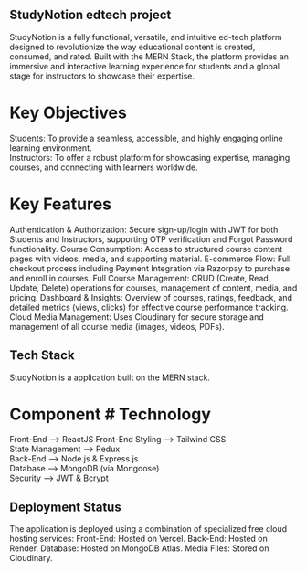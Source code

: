 ## StudyNotion edtech project

StudyNotion is a fully functional, versatile, and intuitive ed-tech platform designed to revolutionize the way educational content is created, consumed, and rated. Built with the MERN Stack, the platform provides an immersive and interactive learning experience for students and a global stage for instructors to showcase their expertise.

# Key Objectives
Students: To provide a seamless, accessible, and highly engaging online learning environment.  
Instructors: To offer a robust platform for showcasing expertise, managing courses, and connecting with learners worldwide.

# Key Features
Authentication & Authorization: Secure sign-up/login with JWT for both Students and Instructors, supporting OTP verification and Forgot Password functionality.
Course Consumption: Access to structured course content pages with videos, media, and supporting material.
E-commerce Flow: Full checkout process including Payment Integration via Razorpay to purchase and enroll in courses.
Full Course Management: CRUD (Create, Read, Update, Delete) operations for courses, management of content, media, and pricing.
Dashboard & Insights: Overview of courses, ratings, feedback, and detailed metrics (views, clicks) for effective course performance tracking.
Cloud Media Management: Uses Cloudinary for secure storage and management of all course media (images, videos, PDFs).

## Tech Stack
StudyNotion is a application built on the MERN stack.

# Component	            # Technology	
Front-End -->           ReactJS	
Front-End Styling -->   Tailwind CSS	
State Management -->	Redux	
Back-End -->	        Node.js & Express.js	
Database -->	        MongoDB (via Mongoose)	
Security -->	        JWT & Bcrypt	

## Deployment Status
The application is deployed using a combination of specialized free cloud hosting services:
Front-End: Hosted on Vercel.
Back-End: Hosted on Render.
Database: Hosted on MongoDB Atlas.
Media Files: Stored on Cloudinary.


